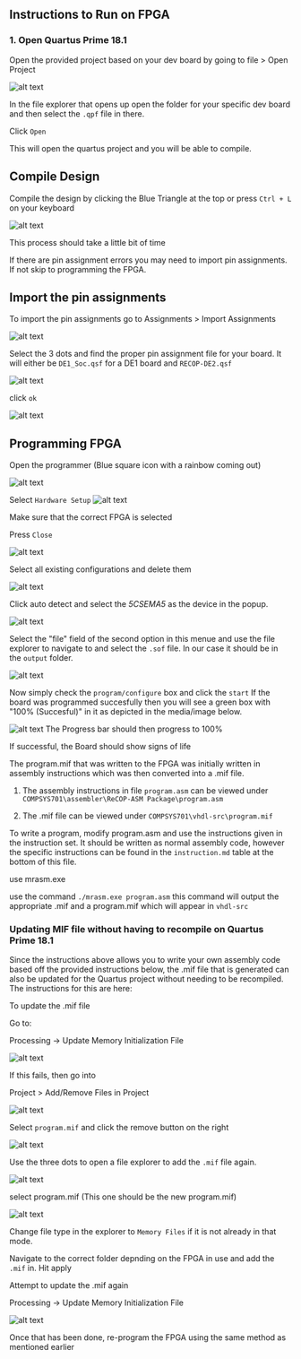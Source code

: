 ## Instructions to Run on FPGA

### 1. Open Quartus Prime 18.1
Open the provided project based on your dev board by going to file > Open Project 

![alt text](media/image-27.png)

In the file explorer that opens up open the folder for your specific dev board and then select the `.qpf` file in there. 

Click `Open`

 This will open the quartus project and you will be able to compile. 


## Compile Design
Compile the design by clicking the Blue Triangle at the top or press `Ctrl + L` on your keyboard

![alt text](media/image-26.png)

This process should take a little bit of time

If there are pin assignment errors you may need to import pin assignments. If not skip to programming the FPGA.

## Import the pin assignments

To import the pin assignments go to Assignments > Import Assignments

![alt text](media/image-23.png)

Select the 3 dots and find the proper pin assignment file for your board. It will either be `DE1_Soc.qsf` for a DE1 board and `RECOP-DE2.qsf` 

![alt text](media/image-24.png)

click `ok`

![alt text](media/image-25.png)

## Programming FPGA

Open the programmer (Blue square icon with a rainbow coming out)

![alt text](media/image.png)

Select `Hardware Setup`
![alt text](media/image-1.png)

Make sure that the correct FPGA is selected 

Press `Close`

![alt text](media/image-2.png)

Select all existing configurations and delete them 

![alt text](media/image-3.png)

Click auto detect and select the *5CSEMA5* as the device in the popup.

![alt text](media/image-4.png)

Select the "file" field of the second option in this menue and use the file explorer to navigate to and select the `.sof` file. In our case it should be in the `output` folder. 

![alt text](media/image-5.png)

Now simply check the `program/configure` box and click the `start`
If the board was programmed succesfully then you will see a green box with "100% (Succesful)" in it as depicted in the media/image below.

![alt text](media/image-6.png)
The Progress bar should then progress to 100%

If successful, the Board should show signs of life


The program.mif that was written to the FPGA was initially written in assembly instructions which was then converted into a .mif file.

1) The assembly instructions in file `program.asm`  can be viewed under `COMPSYS701\assembler\ReCOP-ASM Package\program.asm`

2) The .mif file can be viewed under `COMPSYS701\vhdl-src\program.mif`

To write a program, modify program.asm and use the instructions given in the instruction set. It should be written as normal assembly code, however the specific instructions can be found in the `instruction.md` table at the bottom of this file.

use mrasm.exe

use the command `./mrasm.exe program.asm` this command will output the appropriate .mif and a program.mif which will appear in `vhdl-src`

### Updating MIF file without having to recompile on Quartus Prime 18.1

Since the instructions above allows you to write your own assembly code based off the provided instructions below, the .mif file that is generated can also be updated for the Quartus project without needing to be recompiled. The instructions for this are here:

To update the .mif file

Go to:

Processing -> Update Memory Initialization File

![alt text](media/image-7.png)

If this fails, then go into

Project > Add/Remove Files in Project

![alt text](media/image-8.png)

Select `program.mif` and click the remove button on the right

![alt text](media/image-10.png)


Use the three dots to open a file explorer to add the `.mif` file again.

![alt text](media/image-12.png)


select program.mif (This one should be the new program.mif)

![alt text](media/image-9.png)

Change file type in the explorer to `Memory Files` if it is not already in that mode.

Navigate to the correct folder depnding on the FPGA in use and add the `.mif` in. Hit apply  

Attempt to update the .mif again

Processing -> Update Memory Initialization File

![alt text](media/image-7.png)

Once that has been done, re-program the FPGA using the same method as mentioned earlier